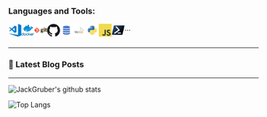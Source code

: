 ### Languages and Tools:

<img align="left" alt="Visual Studio Code" width="26px" src="https://raw.githubusercontent.com/github/explore/master/topics/visual-studio-code/visual-studio-code.png" />
<img align="left" alt="Docker" width="26px" src="https://raw.githubusercontent.com/github/explore/master/topics/docker/docker.png" />
<img align="left" alt="Git" width="26px" src="https://raw.githubusercontent.com/github/explore/master/topics/git/git.png" />
<img align="left" alt="GitHub" width="26px" src="https://raw.githubusercontent.com/github/explore/master/topics/github/github.png" />
<img align="left" alt="SQL" width="26px" src="https://raw.githubusercontent.com/github/explore/master/topics/sql/sql.png" />
<img align="left" alt="MySQL" width="26px" src="https://raw.githubusercontent.com/github/explore/master/topics/mysql/mysql.png" />
<img align="left" alt="Python" width="26px" src="https://raw.githubusercontent.com/github/explore/master/topics/python/python.png" />
<img align="left" alt="JavaScript" width="26px" src="https://raw.githubusercontent.com/github/explore/master/topics/javascript/javascript.png" />
<img align="left" alt="Powershell" width="26px" src="https://raw.githubusercontent.com/github/explore/master/topics/powershell/powershell.png" />


... 
<br />
<br />

---

### 📕 Latest Blog Posts
<!-- BLOG-POST-LIST:START -->
<!-- BLOG-POST-LIST:END -->

---

![JackGruber's github stats](https://github-readme-stats.vercel.app/api?username=JackGruber&show_icons=true&hide_border=true)

![Top Langs](https://github-readme-stats.vercel.app/api/top-langs/?username=JackGruber&layout=compact&hide_border=true)

[website]: https://jackgruber.github.io
[instagram]: https://www.instagram.com/gruberjack
[linkedin]: https://linkedin.com/in/gruberalexander
[xing]: https://www.xing.com/profile/Alexander_Gruber19
[twitter]: https://twitter.com/gruberjack